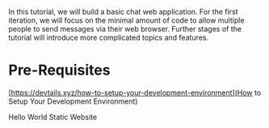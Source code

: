 In this tutorial, we will build a basic chat web application.  For the first iteration, we will focus on the minimal amount of code to allow multiple people to send messages via their web browser.  Further stages of the tutorial will introduce more complicated topics and features.

# Pre-Requisites

[https://devtails.xyz/how-to-setup-your-development-environment](How to Setup Your Development Environment)

Hello World Static Website